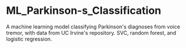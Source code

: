 # ML_Parkinson-s_Classification
A machine learning model classifying Parkinson's diagnoses from voice tremor, with data from UC Irvine's repository. SVC, random forest, and logistic regression. 
